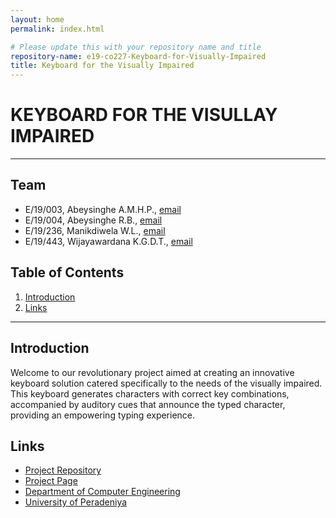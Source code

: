 ```yaml
---
layout: home
permalink: index.html

# Please update this with your repository name and title
repository-name: e19-co227-Keyboard-for-Visually-Impaired
title: Keyboard for the Visually Impaired
---
```


[comment]: # "This is the standard layout for the project, but you can clean this and use your own template"

# KEYBOARD FOR THE VISULLAY IMPAIRED

---

<!-- 
This is a sample image, to show how to add images to your page. To learn more options, please refer [this](https://projects.ce.pdn.ac.lk/docs/faq/how-to-add-an-image/)

![Sample Image](./images/sample.png)
 -->

## Team
-  E/19/003, Abeysinghe A.M.H.P., [email](e19003@eng.pdn.ac.lk)
-  E/19/004, Abeysinghe R.B., [email](e19004@eng.pdn.ac.lk)
-  E/19/236, Manikdiwela W.L., [email](e19236@eng.pdn.ac.lk)
-  E/19/443, Wijayawardana K.G.D.T., [email](e19443@eng.pdn.ac.lk)

## Table of Contents
1. [Introduction](#introduction)
2. [Links](#links)

---
## Introduction

Welcome to our revolutionary project aimed at creating an innovative keyboard solution catered specifically to the needs of the visually impaired. This keyboard generates characters with correct key combinations, accompanied by auditory cues that announce the typed character, providing an empowering typing experience.

## Links

- [Project Repository](https://github.com/cepdnaclk/e19-co227-Keyboard-for-Visually-Impaired)
- [Project Page](https://cepdnaclk.github.io/e19-co227-Keyboard-for-Visually-Impaired)
- [Department of Computer Engineering](http://www.ce.pdn.ac.lk/)
- [University of Peradeniya](https://eng.pdn.ac.lk/)


[//]: # (Please refer this to learn more about Markdown syntax)
[//]: # (https://github.com/adam-p/markdown-here/wiki/Markdown-Cheatsheet)
